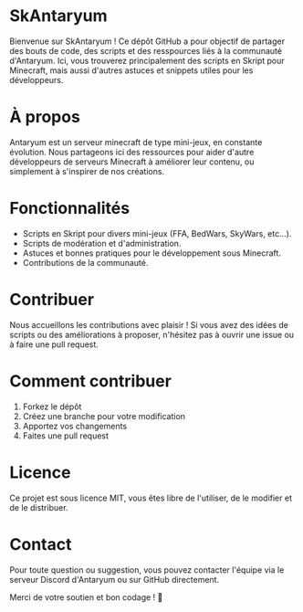 # SkAntaryum

Bienvenue sur SkAntaryum ! Ce dépôt GitHub a pour objectif de partager des bouts de code, des scripts et des resspources liés à la communauté d'Antaryum. Ici, vous trouverez principalement des scripts en Skript pour Minecraft, mais aussi d'autres astuces et snippets utiles pour les développeurs.

# À propos

Antaryum est un serveur minecraft de type mini-jeux, en constante évolution. Nous partageons ici des ressources pour aider d'autre développeurs de serveurs Minecraft à améliorer leur contenu, ou simplement à s'inspirer de nos créations.

# Fonctionnalités

- Scripts en Skript pour divers mini-jeux (FFA, BedWars, SkyWars, etc...).
- Scripts de modération et d'administration.
- Astuces et bonnes pratiques pour le développement sous Minecraft.
- Contributions de la communauté.

# Contribuer

Nous accueillons les contributions avec plaisir ! Si vous avez des idées de scripts ou des améliorations à proposer, n'hésitez pas à ouvrir une issue ou à faire une pull request.

# Comment contribuer

1. Forkez le dépôt
2. Créez une branche pour votre modification
3. Apportez vos changements
4. Faites une pull request

# Licence

Ce projet est sous licence MIT, vous êtes libre de l'utiliser, de le modifier et de le distribuer.

# Contact

Pour toute question ou suggestion, vous pouvez contacter l'équipe via le serveur Discord d'Antaryum ou sur GitHub directement.

Merci de votre soutien et bon codage ! 🚀
